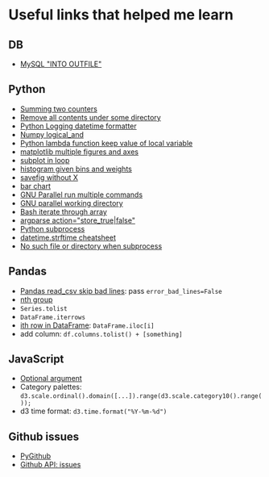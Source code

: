 # Useful links that helped me learn

## DB

- [MySQL "INTO OUTFILE"](http://stackoverflow.com/questions/356578/how-to-output-mysql-query-results-in-csv-format)

## Python

- [Summing two counters](http://stackoverflow.com/questions/19356055/summing-the-contents-of-two-collections-counter-objects)
- [Remove all contents under some directory](http://stackoverflow.com/questions/185936/delete-folder-contents-in-python)
- [Python Logging datetime formatter](https://docs.python.org/3/library/logging.html)
- [Numpy logical_and](http://docs.scipy.org/doc/numpy/reference/generated/numpy.logical_and.html)
- [Python lambda function keep value of local variable](http://stackoverflow.com/questions/10452770/python-lambdas-binding-to-local-values)
- [matplotlib multiple figures and axes](http://matplotlib.org/users/pyplot_tutorial.html)
- [subplot in loop](http://stackoverflow.com/questions/17210646/python-subplot-within-a-loop-first-panel-appears-in-wrong-position)
- [histogram given bins and weights](http://stackoverflow.com/questions/17238087/histogram-from-data-which-is-already-binned-i-have-bins-and-frequency-values)
- [savefig without X](http://stackoverflow.com/questions/4931376/generating-matplotlib-graphs-without-a-running-x-server)
- [bar chart](http://matplotlib.org/examples/api/barchart_demo.html)
- [GNU Parallel run multiple commands](https://www.gnu.org/software/parallel/parallel_tutorial.html#A-single-input-source)
- [GNU parallel working directory](https://www.gnu.org/software/parallel/parallel_tutorial.html#Working-dir)
- [Bash iterate through array](http://www.cyberciti.biz/faq/bash-iterate-array/)
- [argparse action="store_true|false"](https://docs.python.org/3/library/argparse.html#action)
- [Python subprocess](https://docs.python.org/2/library/subprocess.html)
- [datetime.strftime cheatsheet](http://strftime.org/)
- [No such file or directory when subprocess](http://stackoverflow.com/questions/24306205/file-not-found-error-when-launching-a-subprocess)

## Pandas

- [Pandas read_csv skip bad lines](http://stackoverflow.com/questions/18039057/python-pandas-error-tokenizing-data): pass `error_bad_lines=False`
- [nth group](http://stackoverflow.com/questions/20087713/pandas-dataframe-groupby-and-get-nth-row)
- `Series.tolist`
- `DataFrame.iterrows`
- [ith row in DataFrame](http://stackoverflow.com/questions/25254016/pandas-get-first-row-value-of-a-given-column): `DataFrame.iloc[i]`
- add column: `df.columns.tolist() + [something]`

## JavaScript

- [Optional argument](http://stackoverflow.com/questions/3147640/javascript-optional-arguments-in-function)
- Category palettes: `d3.scale.ordinal().domain([...]).range(d3.scale.category10().range());`
- d3 time format: `d3.time.format("%Y-%m-%d")`


## Github issues

- [PyGithub](https://github.com/PyGithub/PyGithub)
- [Github API: issues](https://developer.github.com/v3/issues/)
